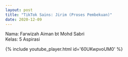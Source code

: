 ```yaml
---
layout: post
title: "TikTok Sains: Jirim (Proses Pembekuan)"
date: 2020-12-09
---
```


Nama: Farwizah Aiman bt Mohd Sabri
<br />
Kelas: 5 Aspirasi

{% include youtube_player.html id='60UKwpvoUM0' %}
